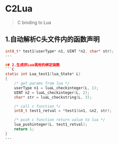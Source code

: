 # C2Lua
> C binding to Lua

## 1.自动解析C头文件内的函数声明
```C
int8_t* test1(userType* n1, UINT *n2, char* str);
···

## 2.生成供Lua调用的绑定函数
```C
static int Lua_test1(lua_State* L)
{
    /* get params from lua */
    userType n1 = luaL_checkinteger(L, 1);
    UINT n2 = luaL_checkinteger(L, 2);
    char* str = luaL_checkstring(L, 3);

    /* call c function */
    int8_t test1_retval = *test1(&n1, &n2, str);

    /* push c function return value to lua */
    lua_pushinteger(L, test1_retval);
    return 1;
}
···
